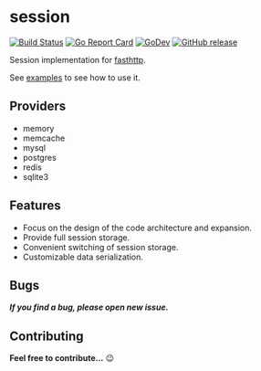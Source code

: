 # session

[![Build Status](https://img.shields.io/shippable/5444c5ecb904a4b21567b0ff.svg)](https://travis-ci.org/fasthttp/session)
[![Go Report Card](https://goreportcard.com/badge/github.com/fasthttp/session)](https://goreportcard.com/report/github.com/fasthttp/session)
[![GoDev](https://img.shields.io/badge/go.dev-reference-007d9c?logo=go&logoColor=white)](https://pkg.go.dev/github.com/fasthttp/session/v2)
[![GitHub release](https://img.shields.io/github/release/fasthttp/session.svg)](https://github.com/fasthttp/session/releases)

Session implementation for [fasthttp](https://github.com/valyala/fasthttp).

See [examples](_examples/) to see how to use it.

## Providers

- memory
- memcache
- mysql
- postgres
- redis
- sqlite3

## Features

- Focus on the design of the code architecture and expansion.
- Provide full session storage.
- Convenient switching of session storage.
- Customizable data serialization.

## Bugs

**_If you find a bug, please open new issue._**

## Contributing

**Feel free to contribute...** :wink:
